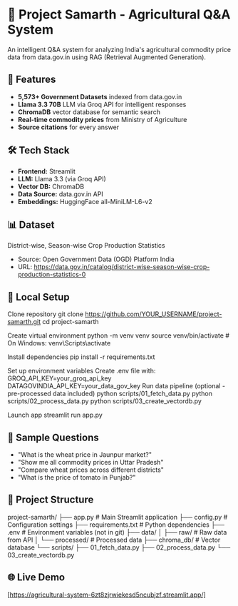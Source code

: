# 🌾 Project Samarth - Agricultural Q&A System

An intelligent Q&A system for analyzing India's agricultural commodity price data from data.gov.in using RAG (Retrieval Augmented Generation).

## 🎯 Features

- **5,573+ Government Datasets** indexed from data.gov.in
- **Llama 3.3 70B** LLM via Groq API for intelligent responses
- **ChromaDB** vector database for semantic search
- **Real-time commodity prices** from Ministry of Agriculture
- **Source citations** for every answer

## 🛠️ Tech Stack

- **Frontend:** Streamlit
- **LLM:** Llama 3.3 (via Groq API)
- **Vector DB:** ChromaDB
- **Data Source:** data.gov.in API
- **Embeddings:** HuggingFace all-MiniLM-L6-v2

## 📊 Dataset

District-wise, Season-wise Crop Production Statistics
- Source: Open Government Data (OGD) Platform India
- URL: https://data.gov.in/catalog/district-wise-season-wise-crop-production-statistics-0

## 🚀 Local Setup

Clone repository
git clone https://github.com/YOUR_USERNAME/project-samarth.git
cd project-samarth

Create virtual environment
python -m venv venv
source venv/bin/activate # On Windows: venv\Scripts\activate

Install dependencies
pip install -r requirements.txt

Set up environment variables
Create .env file with:
GROQ_API_KEY=your_groq_api_key
DATAGOVINDIA_API_KEY=your_data_gov_key
Run data pipeline (optional - pre-processed data included)
python scripts/01_fetch_data.py
python scripts/02_process_data.py
python scripts/03_create_vectordb.py

Launch app
streamlit run app.py
## 💬 Sample Questions

- "What is the wheat price in Jaunpur market?"
- "Show me all commodity prices in Uttar Pradesh"
- "Compare wheat prices across different districts"
- "What is the price of tomato in Punjab?"

## 📝 Project Structure
project-samarth/
├── app.py # Main Streamlit application
├── config.py # Configuration settings
├── requirements.txt # Python dependencies
├── .env # Environment variables (not in git)
├── data/
│ ├── raw/ # Raw data from API
│ └── processed/ # Processed data
├── chroma_db/ # Vector database
└── scripts/
├── 01_fetch_data.py
├── 02_process_data.py
└── 03_create_vectordb.py


## 🌐 Live Demo

[https://agricultural-system-6zt8zjrwiekesd5ncubjzf.streamlit.app/]


